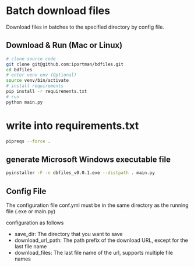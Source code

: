 # Batch download files

Download files in batches to the specified directory by config file.

## Download & Run (Mac or Linux)

```sh
# clone source code
git clone git@github.com:iportman/bdfiles.git
cd bdfiles
# enter venv env (Optional)
source venv/bin/activate
# install requirements
pip install -r requirements.txt
# run
python main.py
```

# write into requirements.txt 
```sh
pipreqs --force .
```

## generate Microsoft Windows executable file

```sh
pyinstaller -F -n dbfiles_v0.0.1.exe --distpath . main.py
```

## Config File

The configuration file conf.yml must be in the same directory as the running file (.exe or main.py)

configuration as follows

- save_dir:          The directory that you want to save
- download_url_path: The path prefix of the download URL, except for the last file name
- download_files:    The last file name of the url, supports multiple file names